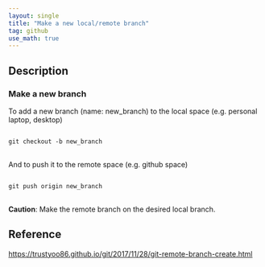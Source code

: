 ```yaml
---
layout: single
title: "Make a new local/remote branch"
tag: github
use_math: true
---
```


## Description
### Make a new branch
To add a new branch (name: new_branch) to the local space (e.g. personal laptop, desktop)
<pre>
<code>
git checkout -b new_branch
</code>
</pre>
And to push it to the remote space (e.g. github space)  
<pre>
<code>
git push origin new_branch
</code>
</pre>
**Caution**: Make the remote branch on the desired local branch. 
 
 ## Reference
 https://trustyoo86.github.io/git/2017/11/28/git-remote-branch-create.html
